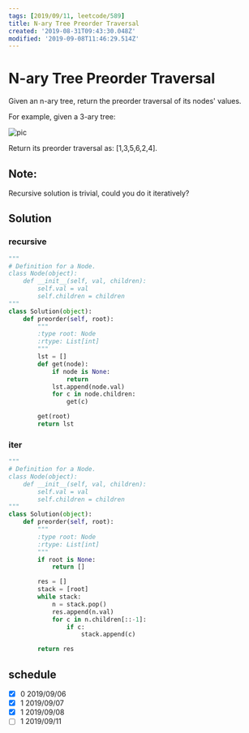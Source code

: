 ```yaml
---
tags: [2019/09/11, leetcode/589]
title: N-ary Tree Preorder Traversal
created: '2019-08-31T09:43:30.048Z'
modified: '2019-09-08T11:46:29.514Z'
---
```


# N-ary Tree Preorder Traversal

Given an n-ary tree, return the preorder traversal of its nodes' values.

For example, given a 3-ary tree:

![pic](https://assets.leetcode.com/uploads/2018/10/12/narytreeexample.png)


Return its preorder traversal as: [1,3,5,6,2,4].


## Note:

Recursive solution is trivial, could you do it iteratively?

## Solution

### recursive

```python
"""
# Definition for a Node.
class Node(object):
    def __init__(self, val, children):
        self.val = val
        self.children = children
"""
class Solution(object):
    def preorder(self, root):
        """
        :type root: Node
        :rtype: List[int]
        """
        lst = []
        def get(node):
            if node is None:
                return
            lst.append(node.val)
            for c in node.children:
                get(c)

        get(root)
        return lst
```

### iter

```python
"""
# Definition for a Node.
class Node(object):
    def __init__(self, val, children):
        self.val = val
        self.children = children
"""
class Solution(object):
    def preorder(self, root):
        """
        :type root: Node
        :rtype: List[int]
        """
        if root is None:
            return []

        res = []
        stack = [root]
        while stack:
            n = stack.pop()
            res.append(n.val)
            for c in n.children[::-1]:
                if c:
                    stack.append(c)

        return res
```

## schedule

* [x] 0 2019/09/06
* [x] 1 2019/09/07
* [x] 1 2019/09/08
* [ ] 1 2019/09/11
